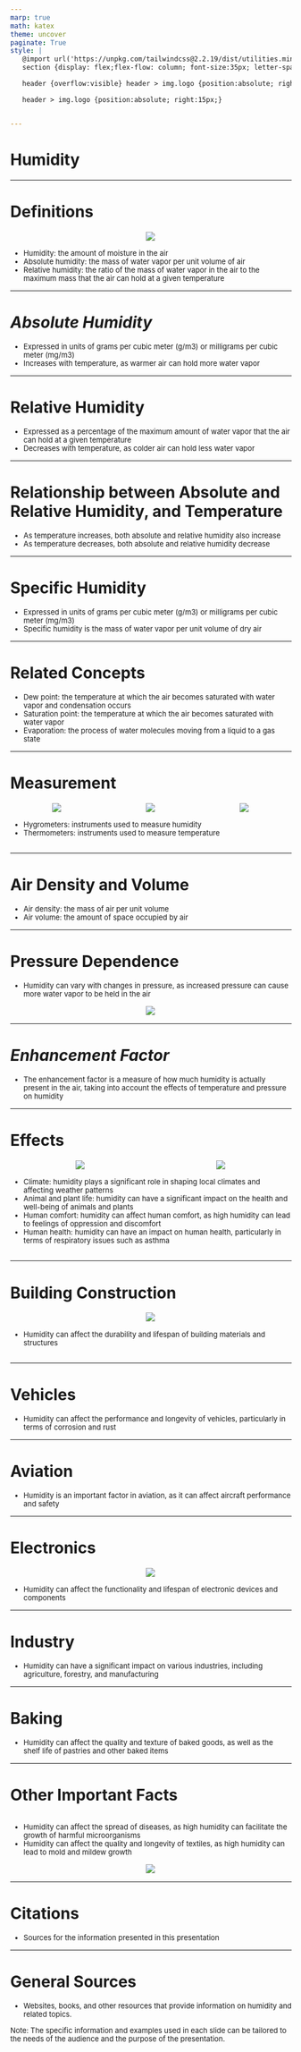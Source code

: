 ```yaml
---
marp: true
math: katex
theme: uncover
paginate: True
style: |
   @import url('https://unpkg.com/tailwindcss@2.2.19/dist/utilities.min.css');
   section {display: flex;flex-flow: column; font-size:35px; letter-spacing:1.4px;}

   header {overflow:visible} header > img.logo {position:absolute; right:15px;}

   header > img.logo {position:absolute; right:15px;}


---
```

<!-- backgroundImage: url('backgrounds/aaabstract (3).png') -->
<!-- _class: lead -->

 # Humidity

---
<style scoped>p,li {font-size:0.84em}</style>

 # Definitions
<div style="display: flex; flex: 1 1 auto; flex-flow: row; min-height: 0"><div style="display: flex; flex: 1 1 auto; justify-content: center;min-height:0;min-width:0; margin-bottom:0.1em;;margin-right:0.15em">
<img style='object-fit: contain; max-height:100%; max-width:100%; background-color: rgba(0,0,0,0);' src='https://upload.wikimedia.org/wikipedia/commons/thumb/e/e6/Antarctic_Air_Visits_Paranal.jpg/220px-Antarctic_Air_Visits_Paranal.jpg'/>
</div>
</div>

- Humidity: the amount of moisture in the air
- Absolute humidity: the mass of water vapor per unit volume of air
- Relative humidity: the ratio of the mass of water vapor in the air to the maximum mass that the air can hold at a given temperature

---
<style scoped>p,li {font-size:0.92em}</style>

 # _Absolute Humidity_
- Expressed in units of grams per cubic meter (g/m3) or milligrams per cubic meter (mg/m3)
- Increases with temperature, as warmer air can hold more water vapor


---
<style scoped>p,li {font-size:0.92em}</style>

 # Relative Humidity
- Expressed as a percentage of the maximum amount of water vapor that the air can hold at a given temperature
- Decreases with temperature, as colder air can hold less water vapor


---
<style scoped>p,li {font-size:0.92em}</style>

 # Relationship between Absolute and Relative Humidity, and Temperature
- As temperature increases, both absolute and relative humidity also increase
- As temperature decreases, both absolute and relative humidity decrease


---
<style scoped>p,li {font-size:0.92em}</style>

 # Specific Humidity

- Expressed in units of grams per cubic meter (g/m3) or milligrams per cubic meter (mg/m3)
- Specific humidity is the mass of water vapor per unit volume of dry air

---
<style scoped>p,li {font-size:0.88em}</style>

 # Related Concepts

- Dew point: the temperature at which the air becomes saturated with water vapor and condensation occurs
- Saturation point: the temperature at which the air becomes saturated with water vapor
- Evaporation: the process of water molecules moving from a liquid to a gas state

---
<style scoped>p,li {font-size:0.80em}</style>

 # Measurement
<div style='flex:1 1 auto; min-height:0;' class="grid grid-cols-8 gap-4">
<div style='display:flex; flex-flow:column; min-height:0;' class="col-span-4">

<div style="display: flex; flex: 1 1 auto; flex-flow: row; min-height: 0"><div style="display: flex; flex: 1 1 auto; justify-content: center;min-height:0;min-width:0; margin-bottom:0.1em;;margin-right:0.15em">
<img style='object-fit: contain; max-height:100%; max-width:100%; background-color: rgba(0,0,0,0);' src='https://upload.wikimedia.org/wikipedia/commons/thumb/0/0e/Umidaderelativa.jpg/170px-Umidaderelativa.jpg'/>
</div>
<div style="display: flex; flex: 1 1 auto; justify-content: center;min-height:0;min-width:0; margin-bottom:0.1em;;margin-right:0.15em">
<img style='object-fit: contain; max-height:100%; max-width:100%; background-color: rgba(0,0,0,0);' src='https://upload.wikimedia.org/wikipedia/commons/thumb/6/6d/Wetdryhygrometer.JPG/220px-Wetdryhygrometer.JPG'/>
</div>
<div style="display: flex; flex: 1 1 auto; justify-content: center;min-height:0;min-width:0; margin-bottom:0.1em;;margin-right:0.15em">
<img style='object-fit: contain; max-height:100%; max-width:100%; background-color: rgba(0,0,0,0);' src='https://upload.wikimedia.org/wikipedia/commons/thumb/d/d0/Nippara_Limestone_Cave_Thermo_Hygrometer.jpg/220px-Nippara_Limestone_Cave_Thermo_Hygrometer.jpg'/>
</div>
</div>

</div>

<div style='display:flex; flex-flow:column; min-height:0;' class="col-span-4">

- Hygrometers: instruments used to measure humidity
- Thermometers: instruments used to measure temperature
</div>

</div>


---
<style scoped>p,li {font-size:0.92em}</style>

 # Air Density and Volume

- Air density: the mass of air per unit volume
- Air volume: the amount of space occupied by air

---
<style scoped>p,li {font-size:0.92em}</style>

 # Pressure Dependence
- Humidity can vary with changes in pressure, as increased pressure can cause more water vapor to be held in the air
<div style="display: flex; flex: 1 1 auto; flex-flow: row; min-height: 0"><div style="display: flex; flex: 1 1 auto; justify-content: center;min-height:0;min-width:0; margin-bottom:0.1em;;margin-right:0.15em">
<img style='object-fit: contain; max-height:100%; max-width:100%; background-color: rgba(0,0,0,0);' src='https://upload.wikimedia.org/wikipedia/commons/thumb/7/7f/Changes_in_Relative_Humidity.png/390px-Changes_in_Relative_Humidity.png'/>
</div>
</div>


---
<style scoped>p,li {font-size:0.96em}</style>

 # _Enhancement Factor_

- The enhancement factor is a measure of how much humidity is actually present in the air, taking into account the effects of temperature and pressure on humidity

---
<style scoped>p,li {font-size:0.76em}</style>

 # Effects
<div style='flex:1 1 auto; min-height:0;' class="grid grid-cols-8 gap-4">
<div style='display:flex; flex-flow:column; min-height:0;' class="col-span-4">

<div style="display: flex; flex: 1 1 auto; flex-flow: row; min-height: 0"><div style="display: flex; flex: 1 1 auto; justify-content: center;min-height:0;min-width:0; margin-bottom:0.1em;;margin-right:0.15em">
<img style='object-fit: contain; max-height:100%; max-width:100%; background-color: rgba(0,0,0,0);' src='https://upload.wikimedia.org/wikipedia/commons/thumb/a/af/Acoustic_guitar_room_at_Guitar_Center_humidified_to_50%25_relative_humidity_in_winter.jpg/220px-Acoustic_guitar_room_at_Guitar_Center_humidified_to_50%25_relative_humidity_in_winter.jpg'/>
</div>
<div style="display: flex; flex: 1 1 auto; justify-content: center;min-height:0;min-width:0; margin-bottom:0.1em;;margin-right:0.15em">
<img style='object-fit: contain; max-height:100%; max-width:100%; background-color: rgba(0,0,0,0);' src='https://upload.wikimedia.org/wikipedia/commons/thumb/3/32/Humidor_innen.jpg/220px-Humidor_innen.jpg'/>
</div>
</div>

</div>

<div style='display:flex; flex-flow:column; min-height:0;' class="col-span-4">

- Climate: humidity plays a significant role in shaping local climates and affecting weather patterns
- Animal and plant life: humidity can have a significant impact on the health and well-being of animals and plants
- Human comfort: humidity can affect human comfort, as high humidity can lead to feelings of oppression and discomfort
- Human health: humidity can have an impact on human health, particularly in terms of respiratory issues such as asthma
</div>

</div>


---
<style scoped>p,li {font-size:0.92em}</style>

 # Building Construction
<div style='flex:1 1 auto; min-height:0;' class="grid grid-cols-8 gap-4">
<div style='display:flex; flex-flow:column; min-height:0;' class="col-span-4">

<div style="display: flex; flex: 1 1 auto; flex-flow: row; min-height: 0"><div style="display: flex; flex: 1 1 auto; justify-content: center;min-height:0;min-width:0; margin-bottom:0.1em;;margin-right:0.15em">
<img style='object-fit: contain; max-height:100%; max-width:100%; background-color: rgba(0,0,0,0);' src='https://upload.wikimedia.org/wikipedia/commons/thumb/5/52/Primary_efflorescence_decades_later_001.png/220px-Primary_efflorescence_decades_later_001.png'/>
</div>
</div>

</div>

<div style='display:flex; flex-flow:column; min-height:0;' class="col-span-4">

- Humidity can affect the durability and lifespan of building materials and structures
</div>

</div>


---
<style scoped>p,li {font-size:0.96em}</style>

 # Vehicles
- Humidity can affect the performance and longevity of vehicles, particularly in terms of corrosion and rust


---
<style scoped>p,li {font-size:0.96em}</style>

 # Aviation

- Humidity is an important factor in aviation, as it can affect aircraft performance and safety

---
<style scoped>p,li {font-size:0.92em}</style>

 # **Electronics**
<div style="display: flex; flex: 1 1 auto; flex-flow: row; min-height: 0"><div style="display: flex; flex: 1 1 auto; justify-content: center;min-height:0;min-width:0; margin-bottom:0.1em;;margin-right:0.15em">
<img style='object-fit: contain; max-height:100%; max-width:100%; background-color: rgba(0,0,0,0);' src='https://upload.wikimedia.org/wikipedia/commons/thumb/0/01/Silica_gel_-_bag.jpg/170px-Silica_gel_-_bag.jpg'/>
</div>
</div>

- Humidity can affect the functionality and lifespan of electronic devices and components

---
<style scoped>p,li {font-size:0.96em}</style>

 # Industry

- Humidity can have a significant impact on various industries, including agriculture, forestry, and manufacturing

---
<style scoped>p,li {font-size:0.96em}</style>

 # **Baking**
- Humidity can affect the quality and texture of baked goods, as well as the shelf life of pastries and other baked items


---
<style scoped>p,li {font-size:0.88em}</style>

 # Other Important Facts
<div style='flex:1 1 auto; min-height:0;' class="grid grid-cols-8 gap-4">
<div style='display:flex; flex-flow:column; min-height:0;' class="col-span-4">

- Humidity can affect the spread of diseases, as high humidity can facilitate the growth of harmful microorganisms
- Humidity can affect the quality and longevity of textiles, as high humidity can lead to mold and mildew growth
</div>

<div style='display:flex; flex-flow:column; min-height:0;' class="col-span-4">

<div style="display: flex; flex: 1 1 auto; flex-flow: row; min-height: 0"><div style="display: flex; flex: 1 1 auto; justify-content: center;min-height:0;min-width:0; margin-bottom:0.1em;;margin-right:0.15em">
<img style='object-fit: contain; max-height:100%; max-width:100%; background-color: rgba(0,0,0,0);' src='https://upload.wikimedia.org/wikipedia/commons/thumb/4/41/Relative_Humidity.png/330px-Relative_Humidity.png'/>
</div>
</div>

</div>

</div>


---
<style scoped>p,li {font-size:0.96em}</style>

 # Citations

- Sources for the information presented in this presentation

---
<style scoped>p,li {font-size:0.92em}</style>

 # General Sources
- Websites, books, and other resources that provide information on humidity and related topics.

Note: The specific information and examples used in each slide can be tailored to the needs of the audience and the purpose of the presentation.
